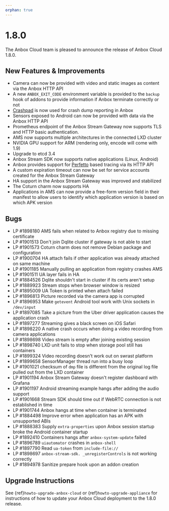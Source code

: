 ```yaml
---
orphan: true
---
```

# 1.8.0

The Anbox Cloud team is pleased to announce the release of Anbox Cloud 1.8.0.

## New Features & Improvements

* Camera can now be provided with video and static images as content via the Anbox HTTP API
* A new `ANBOX_EXIT_CODE` environment variable is provided to the `backup` hook of addons to provide information if Anbox terminate correctly or not
* [Crashpad](https://chromium.googlesource.com/crashpad/crashpad/) is now used for crash dump reporting in Anbox
* Sensors exposed to Android can now be provided with data via the Anbox HTTP API
* Prometheus endpoint of the Anbox Stream Gateway now supports TLS and HTTP basic authentication.
* AMS now supports multiple architectures in the connected LXD cluster
* NVIDIA GPU support for ARM (rendering only, encode will come with 1.9)
* Upgrade to etcd 3.4
* Anbox Stream SDK now supports native applications (Linux, Android)
* Anbox provides support for [Perfetto](https://perfetto.dev/) based tracing via its HTTP API
* A custom expiration timeout can now be set for service accounts created for the Anbox Stream Gateway
* HA support in the Anbox Stream Gateway was improved and stabilized
* The Coturn charm now supports HA
* Applications in AMS can now provide a free-form version field in their manifest to allow users to identify which application version is based on which APK version


## Bugs

* LP #1898180 AMS fails when related to Anbox registry due to missing certificate
* LP #1901513 Don't join Dqlite cluster if gateway is not able to start
* LP #1901573 Coturn charm does not remove Debian package and configuration
* LP #1900704 HA attach fails if other application was already attached on same machine
* LP #1901185 Manually pulling an application from registry crashes AMS
* LP #1901511 UA layer fails in HA
* LP #1884526 Dqlite shouldn't start in cluster if its certs aren't setup
* LP #1889923 Stream stops when browser window is resized
* LP #1895009 UA Token is printed when attach failed
* LP #1896813 Picture recorded via the camera app is corrupted
* LP #1896953 Make `getevent` Android tool work with Unix sockets in `/dev/input`
* LP #1897085 Take a picture from the Uber driver application causes the application crash
* LP #1897277 Streaming gives a black screen on iOS Safari
* LP #1898220 A native crash occurs when doing a video recording from camera applications
* LP #1898698 Video stream is empty after joining existing session
* LP #1898740 LXD unit fails to stop when storage pool still has containers
* LP #1899324 Video recording doesn't work out on swrast platform
* LP #1899658 SensorManager thread run into a busy loop
* LP #1901021 checksum of `dmp` file is different from the original log file pulled out from the LXD container
* LP #1901194 Anbox Stream Gateway doesn't register dashboard with Grafana
* LP #1901197 Android streaming example hangs after adding the audio support
* LP #1901668 Stream SDK should time out if WebRTC connection is not established in time
* LP #1901744 Anbox hangs at time when container is terminated
* LP #1884498 Improve error when application has an APK with unsupported ABIs
* LP #1888383 Supply `extra-properties` upon Anbox session startup broke the Android container startup
* LP #1892410 Containers hangs after `anbox-system-update` failed
* LP #1896789 `uiautomator` crashes in `anbox-shell`
* LP #1897790 Read `ua-token` from `include-file://`
* LP #1898697 `anbox-stream-sdk. _unregisterControls` is not working correctly
* LP #1894978 Sanitize prepare hook upon an addon creation

## Upgrade Instructions

See {ref}`howto-upgrade-anbox-cloud` or {ref}`howto-upgrade-appliance` for instructions of how to update your Anbox Cloud deployment to the 1.8.0 release.